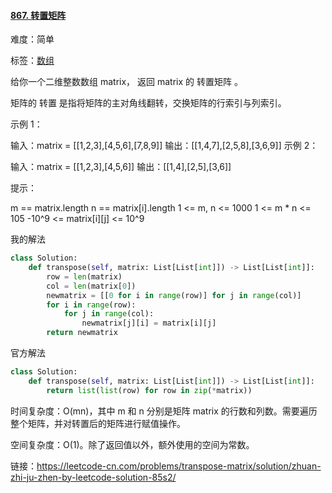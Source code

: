 #### [867. 转置矩阵](https://leetcode-cn.com/problems/transpose-matrix/)

难度：简单

标签：[数组](../Topic/数组.md)

给你一个二维整数数组 matrix， 返回 matrix 的 转置矩阵 。

矩阵的 转置 是指将矩阵的主对角线翻转，交换矩阵的行索引与列索引。

 

示例 1：

输入：matrix = [[1,2,3],[4,5,6],[7,8,9]]
输出：[[1,4,7],[2,5,8],[3,6,9]]
示例 2：

输入：matrix = [[1,2,3],[4,5,6]]
输出：[[1,4],[2,5],[3,6]]


提示：

m == matrix.length
n == matrix[i].length
1 <= m, n <= 1000
1 <= m * n <= 105
-10^9 <= matrix[i][j] <= 10^9

我的解法

```python
class Solution:
    def transpose(self, matrix: List[List[int]]) -> List[List[int]]:
        row = len(matrix)
        col = len(matrix[0])
        newmatrix = [[0 for i in range(row)] for j in range(col)]
        for i in range(row):
            for j in range(col):
                newmatrix[j][i] = matrix[i][j]
        return newmatrix
```

官方解法

```python
class Solution:
    def transpose(self, matrix: List[List[int]]) -> List[List[int]]:
        return list(list(row) for row in zip(*matrix))
```

时间复杂度：O(mn)，其中 m 和 n 分别是矩阵 matrix 的行数和列数。需要遍历整个矩阵，并对转置后的矩阵进行赋值操作。

空间复杂度：O(1)。除了返回值以外，额外使用的空间为常数。


链接：https://leetcode-cn.com/problems/transpose-matrix/solution/zhuan-zhi-ju-zhen-by-leetcode-solution-85s2/